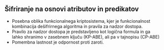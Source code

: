 ## Šifriranje na osnovi atributov in predikatov

* Posebna oblika funkcionalnega kriptosistema, kjer je funkcionalnost kombinacija dešifrirnega algoritma in pravila za nadzor dostopa.
* Pravilo za nadzor dostopa je predstavljeno kot logična formula in ga lahko shranimo v zasebnem ključu (KP-ABE), ali pa v tajnopisu (CP-ABE)
* Pomembna lastnost je odpornost proti zaroti.
